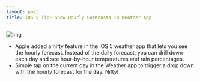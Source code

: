 ```yaml
---
layout: post
title: iOS 5 Tip- Show Hourly Forecasts in Weather App
---
```

![img](http://media.idownloadblog.com/wp-content/uploads/2011/11/Screen-Shot-2011-11-04-at-1.36.27-AM.jpg)
* Apple added a nifty feature in the iOS 5 weather app that lets you see the hourly forecast. Instead of the daily forecast, you can drill down each day and see hour-by-hour temperatures and rain percentages.
* Simple tap on the current day in the Weather app to trigger a drop down with the hourly forecast for the day. Nifty!

